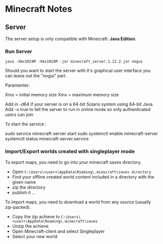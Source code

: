 # Minecraft Notes

## Server

The server setup is only compatible with Minecraft: __Java Edition__.

### Run Server

`java -Xmx1024M -Xms1024M -jar minecraft_server.1.12.2.jar nogui`

Should you want to start the server with it's graphical user interface you can leave out the "nogui" part.

Paramenter:

Xms = initial memory size
Xmx = maximum memory size

Add in -d64 if your server is on a 64-bit Solaris system using 64-bit Java.
Add -o true to tell the server to run in online mode so only authenticated users can join

To start the service :

sudo service minecraft-server start
sudo systemctl enable minecraft-server
systemctl status minecraft-server.service 


### Import/Export worlds created with singleplayer mode

To export maps, you need to go into your minecraft saves directory. 
* Open `C:\Users\<user>\AppData\Roaming\.minecraft\saves directory`
* Find your offline created world content included in a directory with the given name
* zip the directory
* publish it ...

To import maps, you need to download a world from any source (usually zip-packed).
* Copy the zip achieve to `C:\Users\<user>\AppData\Roaming\.minecraft\saves`
* Unzip the achieve
* Open Minecraft-client and select Singleplayer
* Select your new world